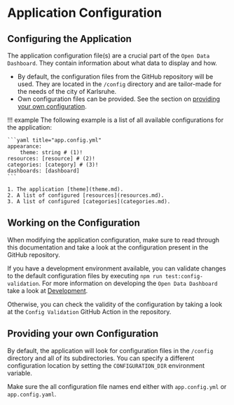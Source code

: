 # Application Configuration

## Configuring the Application

The application configuration file(s) are a crucial part of the `Open Data Dashboard`. They contain information about what data to display and how.

* By default, the configuration files from the GitHub repository will be used.
They are located in the `/config` directory and are tailor-made for the needs of the city of Karlsruhe.
* Own configuration files can be provided. See the section on [providing your own configuration](#providing-your-own-configuration).

!!! example
    The following example is a list of all available configurations for the application:

    ```yaml title="app.config.yml"
    appearance:
        theme: string # (1)!
    resources: [resource] # (2)!
    categories: [category] # (3)!
    dashboards: [dashboard]
    ```

    1. The application [theme](theme.md).
    2. A list of configured [resources](resources.md).
    3. A list of configured [categories](categories.md).

## Working on the Configuration

When modifying the application configuration, make sure to read through this documentation and take a look at the configuration present in the GitHub repository.

If you have a development environment available, you can validate changes to the default configuration files by executing `npm run test:config-validation`.
For more information on developing the `Open Data Dashboard` take a look at [Development](../development/index.md).

Otherwise, you can check the validity of the configuration by taking a look at the `Config Validation` GitHub Action in the repository.

## Providing your own Configuration

By default, the application will look for configuration files in the `/config` directory and all of its subdirectories.
You can specify a different configuration location by setting the `CONFIGURATION_DIR` environment variable.

Make sure the all configuration file names end either with `app.config.yml` or `app.config.yaml`.
